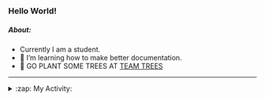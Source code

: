 ### Hello World!

##### About:
- Currently I am a student.
- 🌱 I’m learning how to make better documentation.
- 🌱 GO PLANT SOME TREES AT [TEAM TREES](https://teamtrees.org/)

---
<details>
  <summary>:zap: My Activity:</summary>
  
<!--START_SECTION:waka-->
![Code Time](http://img.shields.io/badge/Code%20Time-1%2C150%20hrs%206%20mins-blue)

**I'm a Night 🦉** 

```text
🌞 Morning                1430 commits        ██░░░░░░░░░░░░░░░░░░░░░░░   09.23 % 
🌆 Daytime                5496 commits        █████████░░░░░░░░░░░░░░░░   35.48 % 
🌃 Evening                4446 commits        ███████░░░░░░░░░░░░░░░░░░   28.70 % 
🌙 Night                  4119 commits        ███████░░░░░░░░░░░░░░░░░░   26.59 % 
```
📅 **I'm Most Productive on Wednesday** 

```text
Monday                   2329 commits        ████░░░░░░░░░░░░░░░░░░░░░   15.03 % 
Tuesday                  2025 commits        ███░░░░░░░░░░░░░░░░░░░░░░   13.07 % 
Wednesday                3573 commits        ██████░░░░░░░░░░░░░░░░░░░   23.07 % 
Thursday                 1911 commits        ███░░░░░░░░░░░░░░░░░░░░░░   12.34 % 
Friday                   1520 commits        ██░░░░░░░░░░░░░░░░░░░░░░░   09.81 % 
Saturday                 1385 commits        ██░░░░░░░░░░░░░░░░░░░░░░░   08.94 % 
Sunday                   2748 commits        ████░░░░░░░░░░░░░░░░░░░░░   17.74 % 
```


📊 **This Week I Spent My Time On** 

```text
🔥 Editors: 
VS Code                  5 hrs 20 mins       █████████████████████████   100.00 % 

🐱‍💻 Projects: 
giveth-dapps-v2          2 hrs 54 mins       ██████████████░░░░░░░░░░░   54.55 % 
praise                   2 hrs 25 mins       ███████████░░░░░░░░░░░░░░   45.45 % 
```


 Last Updated on 11/07/2023 20:10:03 UTC
<!--END_SECTION:waka-->
</details>
